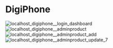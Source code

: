 # DigiPhone


![localhost_digiphone__login_dashboard](https://github.com/ngotiendat28022k2/digiPhone/assets/79825535/63c8c6dc-4985-44c3-bcf5-4ae6436b6659)
![localhost_digiphone__adminproduct](https://github.com/ngotiendat28022k2/digiPhone/assets/79825535/5d6303a2-8f79-4044-a268-f41aaf98c83f)
![localhost_digiphone__adminproduct_add](https://github.com/ngotiendat28022k2/digiPhone/assets/79825535/fa2a2756-3a4a-414f-95f8-5c7da96cdbf4)
![localhost_digiphone__adminproduct_update_7](https://github.com/ngotiendat28022k2/digiPhone/assets/79825535/96c19f20-8ffd-4467-ad37-967dea046c6d)

